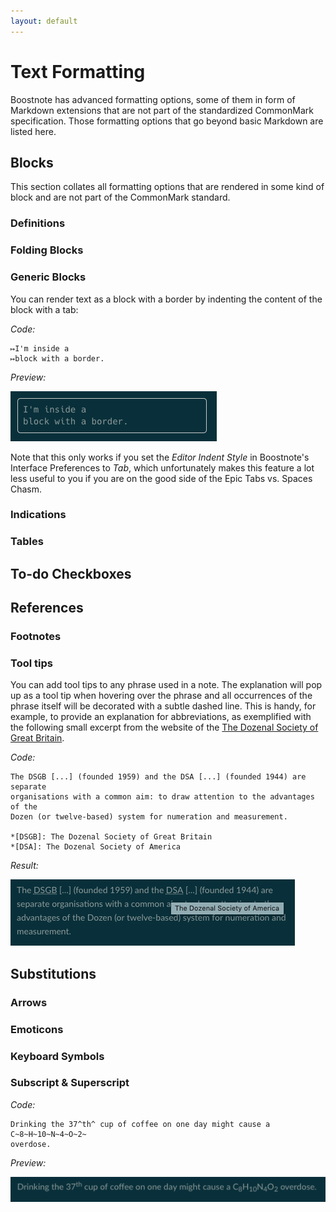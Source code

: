 ```yaml
---
layout: default
---
```


# Text Formatting

Boostnote has advanced formatting options, some of them in form of Markdown
extensions that are not part of the standardized CommonMark specification. Those
formatting options that go beyond basic Markdown are listed here.

## Blocks

This section collates all formatting options that are rendered in some kind of
block and are not part of the CommonMark standard.

### Definitions

### Folding Blocks

### Generic Blocks

You can render text as a block with a border by indenting the content of the
block with a tab:

_Code:_

```;
↦I'm inside a
↦block with a border.
```

_Preview:_

![Block example](/assets/img/block.png)

Note that this only works if you set the _Editor Indent Style_ in Boostnote's
Interface Preferences to _Tab_, which unfortunately makes this feature a lot
less useful to you if you are on the good side of the Epic Tabs vs. Spaces
Chasm.

### Indications

### Tables

## To-do Checkboxes

## References

### Footnotes

### Tool tips

You can add tool tips to any phrase used in a note. The explanation will pop up
as a tool tip when hovering over the phrase and all occurrences of the phrase
itself will be decorated with a subtle dashed line. This is handy, for example,
to provide an explanation for abbreviations, as exemplified with the following
small excerpt from the website of the [The Dozenal Society of Great
Britain](http://www.dozenalsociety.org.uk).

_Code:_

```;
The DSGB [...] (founded 1959) and the DSA [...] (founded 1944) are separate
organisations with a common aim: to draw attention to the advantages of the
Dozen (or twelve-based) system for numeration and measurement.

*[DSGB]: The Dozenal Society of Great Britain
*[DSA]: The Dozenal Society of America
```

_Result:_

![Tooltip rendering example](/assets/img/tooltip.png)

## Substitutions

### Arrows

### Emoticons

### Keyboard Symbols

### Subscript & Superscript

_Code:_

```;
Drinking the 37^th^ cup of coffee on one day might cause a C~8~H~10~N~4~O~2~
overdose.
```

_Preview:_

![Subscript & superscript rendering example](/assets/img/subscript-and-superscript.png)
